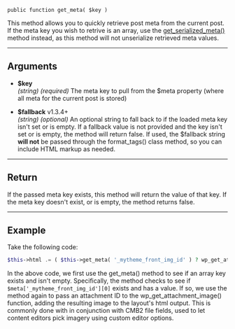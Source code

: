 `public function get_meta( $key )`

This method allows you to quickly retrieve post meta from the current post. If the meta key you wish to retrive is an array, use the [get_serialized_meta()](/docs/method-layout/methods/get_serialized_meta()) method instead, as this method will not unserialize retrieved meta values.

***

## Arguments

- **$key**  
_(string)_ _(required)_ The meta key to pull from the $meta property (where all meta for the current post is stored)  
  
- **$fallback** <span class="version-badge">v1.3.4+</span>  
_(string)_ _(optional)_ An optional string to fall back to if the loaded meta key isn't set or is empty. If a fallback value is not provided and the key isn't set or is empty, the method will return false. If used, the $fallback string **will not** be passed through the format_tags() class method, so you can include HTML markup as needed.
  
***

## Return

If the passed meta key exists, this method will return the value of that key. If the meta key doesn't exist, or is empty, the method returns false.  

***

## Example

Take the following code:

```php
$this->html .= ( $this->get_meta( '_mytheme_front_img_id' ) ? wp_get_attachment_image( $this->get_meta( '_mytheme_front_img_id' ), 'large' ) : '' );
```

In the above code, we first use the get_meta() method to see if an array key exists and isn't empty. Specifically, the method checks to see if `$meta['_mytheme_front_img_id'][0]` exists and has a value. If so, we use the method again to pass an attachment ID to the wp_get_attachment_image() function, adding the resulting image to the layout's html output. This is commonly done with in conjunction with CMB2 file fields, used to let content editors pick imagery using custom editor options.